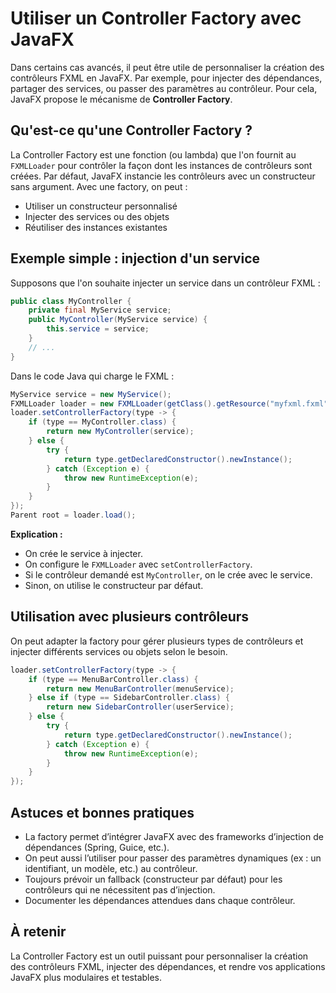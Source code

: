 # Utiliser un Controller Factory avec JavaFX

Dans certains cas avancés, il peut être utile de personnaliser la création des contrôleurs FXML en JavaFX. Par exemple, pour injecter des dépendances, partager des services, ou passer des paramètres au contrôleur. Pour cela, JavaFX propose le mécanisme de **Controller Factory**.

## Qu'est-ce qu'une Controller Factory ?

La Controller Factory est une fonction (ou lambda) que l'on fournit au `FXMLLoader` pour contrôler la façon dont les instances de contrôleurs sont créées. Par défaut, JavaFX instancie les contrôleurs avec un constructeur sans argument. Avec une factory, on peut :
- Utiliser un constructeur personnalisé
- Injecter des services ou des objets
- Réutiliser des instances existantes

## Exemple simple : injection d'un service

Supposons que l'on souhaite injecter un service dans un contrôleur FXML :

```java
public class MyController {
    private final MyService service;
    public MyController(MyService service) {
        this.service = service;
    }
    // ...
}
```

Dans le code Java qui charge le FXML :

```java
MyService service = new MyService();
FXMLLoader loader = new FXMLLoader(getClass().getResource("myfxml.fxml"));
loader.setControllerFactory(type -> {
    if (type == MyController.class) {
        return new MyController(service);
    } else {
        try {
            return type.getDeclaredConstructor().newInstance();
        } catch (Exception e) {
            throw new RuntimeException(e);
        }
    }
});
Parent root = loader.load();
```

**Explication :**
- On crée le service à injecter.
- On configure le `FXMLLoader` avec `setControllerFactory`.
- Si le contrôleur demandé est `MyController`, on le crée avec le service.
- Sinon, on utilise le constructeur par défaut.

## Utilisation avec plusieurs contrôleurs

On peut adapter la factory pour gérer plusieurs types de contrôleurs et injecter différents services ou objets selon le besoin.

```java
loader.setControllerFactory(type -> {
    if (type == MenuBarController.class) {
        return new MenuBarController(menuService);
    } else if (type == SidebarController.class) {
        return new SidebarController(userService);
    } else {
        try {
            return type.getDeclaredConstructor().newInstance();
        } catch (Exception e) {
            throw new RuntimeException(e);
        }
    }
});
```

## Astuces et bonnes pratiques
- La factory permet d’intégrer JavaFX avec des frameworks d’injection de dépendances (Spring, Guice, etc.).
- On peut aussi l’utiliser pour passer des paramètres dynamiques (ex : un identifiant, un modèle, etc.) au contrôleur.
- Toujours prévoir un fallback (constructeur par défaut) pour les contrôleurs qui ne nécessitent pas d’injection.
- Documenter les dépendances attendues dans chaque contrôleur.

## À retenir
La Controller Factory est un outil puissant pour personnaliser la création des contrôleurs FXML, injecter des dépendances, et rendre vos applications JavaFX plus modulaires et testables.
